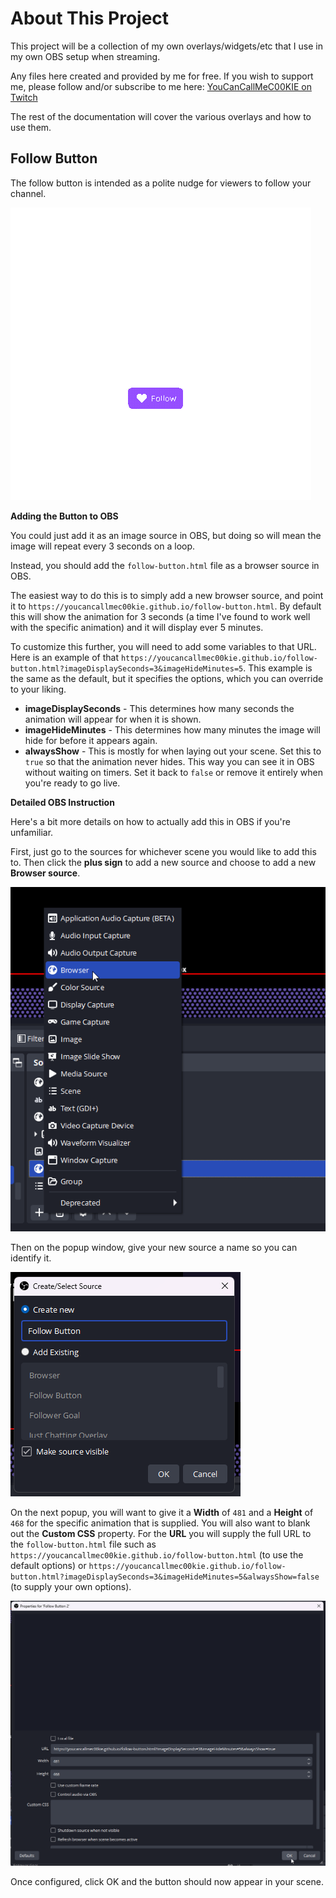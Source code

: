 # About This Project

This project will be a collection of my own overlays/widgets/etc that I use in my own OBS setup when streaming. 

Any files here created and provided by me for free. If you wish to support me, please follow and/or subscribe to me here: [YouCanCallMeC00KIE on Twitch](https://twitch.tv/youcancallmec00kie)

The rest of the documentation will cover the various overlays and how to use them.

## Follow Button

The follow button is intended as a polite nudge for viewers to follow your channel. 

![Follow Button](./images/button.gif)

**Adding the Button to OBS**

You could just add it as an image source in OBS, but doing so will mean the image will repeat every 3 seconds on a loop.

Instead, you should add the `follow-button.html` file as a browser source in OBS.

The easiest way to do this is to simply add a new browser source, and point it to `https://youcancallmec00kie.github.io/follow-button.html`. By default this will show the animation for 3 seconds (a time I've found to work well with the specific animation) and it will display ever 5 minutes.

To customize this further, you will need to add some variables to that URL. Here is an example of that `https://youcancallmec00kie.github.io/follow-button.html?imageDisplaySeconds=3&imageHideMinutes=5`. This example is the same as the default, but it specifies the options, which you can override to your liking.

- **imageDisplaySeconds** - This determines how many seconds the animation will appear for when it is shown.
- **imageHideMinutes** - This determines how many minutes the image will hide for before it appears again.
- **alwaysShow** - This is mostly for when laying out your scene. Set this to `true` so that the animation never hides. This way you can see it in OBS without waiting on timers. Set it back to `false` or remove it entirely when you're ready to go live.

**Detailed OBS Instruction**

Here's a bit more details on how to actually add this in OBS if you're unfamiliar.

First, just go to the sources for whichever scene you would like to add this to. Then click the **plus sign** to add a new source and choose to add a new **Browser source**. 

![Add a new browser source](./images/2023-05-0911_56_50-Clipboard.png)

Then on the popup window, give your new source a name so you can identify it.

![Give the browser source a name](./images/2023-05-0912_04_45-Clipboard.png)

On the next popup, you will want to give it a **Width** of `481` and a **Height** of `468` for the specific animation that is supplied. You will also want to blank out the **Custom CSS** property. For the **URL** you will supply the full URL to the `follow-button.html` file such as `https://youcancallmec00kie.github.io/follow-button.html` (to use the default options) or `https://youcancallmec00kie.github.io/follow-button.html?imageDisplaySeconds=3&imageHideMinutes=5&alwaysShow=false` (to supply your own options).

![Configure the source](./images/2023-05-0912_12_18-Clipboard.png)

Once configured, click OK and the button should now appear in your scene.